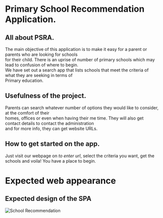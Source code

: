 # Primary School Recommendation Application.

## All about PSRA.
The main objective of this application is to make it easy for a parent or parents who are looking for schools <br> 
for their child. There is an uprise of number of primary schools which may lead to confusion of where to begin.<br>
We have set out a search app that lists schools that meet the criteria of what they are seeking in terms of <br>
Primary education.

## Usefulness of the project.
Parents can search whatever number of options they would like to consider, at the comfort of their <br> 
homes, offices or even when having their me time. They will also get contact details to contact the administration <br>
and for more info, they can get website URLs.

## How to get started on the app.
Just visit our webpage on *to enter url*, select the criteria you want, get the schools and voila! You have a place to begin.

# Expected web appearance
## Expected design of the SPA 

![School Recommendation](https://github.com/ElvineJoy/Primary-School-Recommendation/assets/20923550/1fd2f69a-5a8d-4afc-96d8-37834ee06062)
